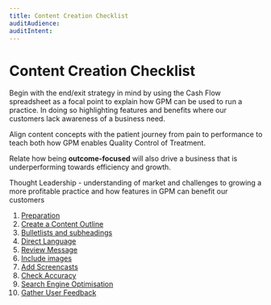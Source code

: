 ```yaml
---
title: Content Creation Checklist
auditAudience:
auditIntent:
---
```


# Content Creation Checklist

Begin with the end/exit strategy in mind by using the Cash Flow spreadsheet as a focal point to explain how GPM can be used to run a practice. In doing so highlighting features and benefits where our customers lack awareness of a business need.

Align content concepts with the patient journey from pain to performance to teach both how GPM enables Quality Control of Treatment.

Relate how being **outcome-focused** will also drive a business that is underperforming towards efficiency and growth.

Thought Leadership - understanding of market and challenges to growing a more profitable practice and how features in GPM can benefit our customers

1. [Preparation](./01-preparation/)
2. [Create a Content Outline](/02-create-a-content-outline/)
3. [Bulletlists and subheadings](./03-bulletlists-and-subheadings/)
4. [Direct Language](./04-direct-language/)
5. [Review Message](./05-review-process/)
6. [Include images](./06-interlinking/)
7. [Add Screencasts](./07-add-screencasts/)
8. [Check Accuracy](./08-accuracy/)
9. [Search Engine Optimisation](./09-search-engine-optimisation/)
10. [Gather User Feedback](./10-user-feedback/)
